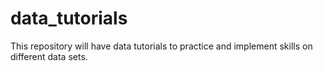 # data_tutorials
This repository will have data tutorials to practice and implement skills on different data sets. 
